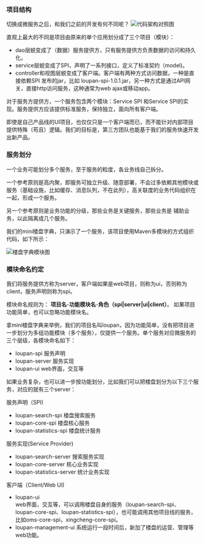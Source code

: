 ### 项目结构
切换成微服务之后，和我们之前的开发有何不同呢？
![代码架构对照图]({{book.imagePath}}/parts/chapter1/images/code-arch-comp.png)

直观上最大的不同是项目由原来的单个应用划分成了三个项目（模块）：

* dao层蜕变成了（数据）服务提供方，只有服务提供方负责数据的访问和持久化。
* service层蜕变成了SPI，声明了一系列接口，定义了标准契约（model)。
* controller和视图层蜕变成了客户端。客户端有两种方式访问数据，一种是直接依赖SPI 发布的jar，比如 loupan-spi-1.0.1.jar，另一种方式是通过API网关，直接http访问服务，这种通常为web ajax或移动app。

对于服务方提供方，一个服务包含两个模块：Service SPI 和Service SPI的实现。服务提供方应该提供标准服务，保持独立，面向所有客户端。

即使是自己产品线的UI项目，也仅仅只是一个客户端而已，而不能针对内部项目提供特殊（苟且）逻辑。我们的目标是，第三方团队也能基于我们的服务快速开发出新产品。

### 服务划分
一个业务可能划分多个服务，至于服务的粒度，各业务线自己拆分。

一个参考原则是高内聚，即服务可独立升级、随意部署，不会过多依赖其他模块或服务（基础设施，比如缓存、消息队列，不在此列），高关联度的业务代码组织在一起，形成一个服务。

另一个参考原则是业务功能的分级，那些业务是关键服务，那些业务是
辅助业务，以此隔离成几个服务。



我们的mini楼盘字典，只演示了一个服务，该项目使用Maven多模块的方式组织代码，如下所示：

![楼盘字典模块图]({{imagePath}}/parts/chapter1/images/project-modules.png)

### 模块命名约定
我们将服务提供方称为server，客户端如果是web项目，则称为ui，否则称为client，服务声明则称为spi。

模块命名规则为： **项目名**-**功能模块名**-**角色（spi|server|ui|client）**。
如果项目功能简单，也可以忽略功能模块名。

拿mini楼盘字典来举例，我们的项目名叫loupan，因为功能简单，没有把项目进一步划分为多组功能模块（多个服务），仅提供一个服务。单个服务对应微服务的三个层级，各模块命名如下：

* loupan-spi  服务声明
* loupan-server 服务实现
* loupan-ui  web界面，交互等

如果业务复杂，也可以进一步按功能划分，比如我们可以把楼盘划分为以下三个服务，对应的就有三个server：
  
服务声明（SPI)

* loupan-search-spi        楼盘搜索服务
* loupan-core-spi          楼盘核心服务
* loupan-statistics-spi    楼盘统计服务

服务实现(Service Provider)

* loupan-search-server     搜索服务实现
* loupan-core-server       核心业务实现
* loupan-statistics-server 统计业务实现

客户端（Client/Web UI)

* loupan-ui    
	web界面，交互等，可以调用楼盘自身的服务（loupan-search-spi、loupan-core-spi、loupan-statistics-spi），也可能调用其他项目线的服务，比如oms-core-spi，xingcheng-core-spi。
* loupan-management-ui 系统运行一段时间后，新加了楼盘的运营、管理等web功能。





